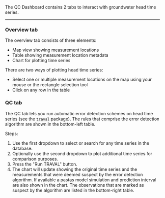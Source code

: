 The QC Dashboard contains 2 tabs to interact with groundwater head time series.

---

### Overview tab

The overview tab consists of three elements: 
   * Map view showing measurement locations
   * Table showing measurement location metadata
   * Chart for plotting time series

There are two ways of plotting head time series:
   * Select one or multiple measurement locations on the map using your mouse or the rectangle selection tool 
   * Click on any row in the table

### QC tab

The QC tab lets you run automatic error detection schemes on head time series (see the [`traval`](https://traval.readthedocs.io) package). The rules that comprise the error detection algorithm are shown in the bottom-left table.

Steps:
   1. Use the first dropdown to select or search for any time series in the database.
   2. Optionally use the second dropdown to plot additional time series for comparison purposes.
   3. Press the "Run TRAVAL" button.
   4. The chart will update showing the original time series and the measurements that were deemed suspect by the error detection algorithm. If available a pastas model simulation and prediction interval are also shown in the chart. The observations that are marked as suspect by the algorithm are listed in the bottom-right table.
